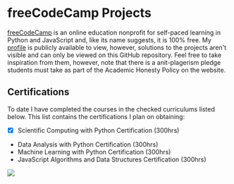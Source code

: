 # freeCodeCamp Projects
[freeCodeCamp](https://www.freecodecamp.org/learn) is an online education nonprofit for self-paced learning in Python and JavaScript and, like its name suggests, it is 100% free. My [profile](https://www.freecodecamp.org/vccannes) is publicly available to view, however, solutions to the projects aren't visible and can only be viewed on this GitHub repository. Feel free to take inspiration from them, however, note that there is a anit-plagerism pledge students must take as part of the Academic Honesty Policy on the website.  

## Certifications 
To date I have completed the courses in the checked curriculums listed below. This list contains the certifications I plan on obtaining:

- [x] Scientific Computing with Python Certification (300hrs)
- Data Analysis with Python Certification (300hrs)
- Machine Learning with Python Certification (300hrs)
- JavaScript Algorithms and Data Structures Certification (300hrs)


<img src="../figs/certification_scientific_computing.png">
